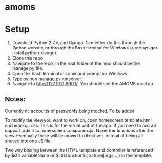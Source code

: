 # amoms

# Setup
1. Download Python 2.7.x, and Django. Can either do this through the Python website, or through the Bash terminal for Windows (sudo apt-get install python-django)
2. Clone this repo
3. Navigate to the repo, in the root folder of the repo should be the manage.py file.
4. Open the bash terminal or command prompt for Windows.
5. Type python manage.py runserver.
6. Navigate to http://127.0.0.1:8000/. You should see the AMOMS mockup. 

## Notes:
Currently no accounts of passwords being mocked. To be added.

To modify the view you want to work on, open homescreen.template.html and mockup.css. This is for the visual part of the app. If you need to add
JS support, add it to homescreen.component.js. Name the functions after the view. Eventually these will be moved to directives instead of being all shoved
into one JS file.

Two way binding between the HTML template and controller is referenced by $ctrl.variableName or $ctrl.functionSignature([args...]) in the template.